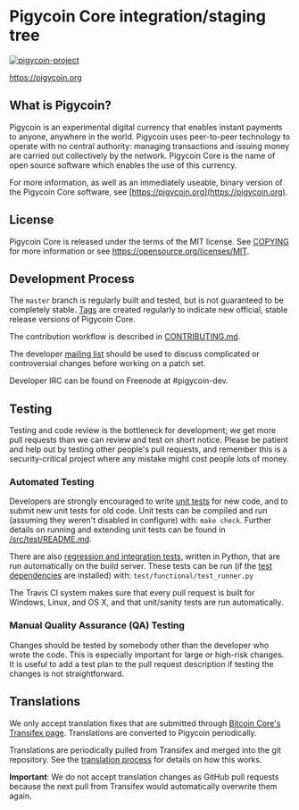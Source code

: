 Pigycoin Core integration/staging tree
=====================================

[![pigycoin-project](https://circleci.com/gh/pigycoin-project/pigycoin.svg?style=svg)](https://app.circleci.com/jobs/github/pigycoin-project/pigycoin/)

https://pigycoin.org

What is Pigycoin?
----------------

Pigycoin is an experimental digital currency that enables instant payments to
anyone, anywhere in the world. Pigycoin uses peer-to-peer technology to operate
with no central authority: managing transactions and issuing money are carried
out collectively by the network. Pigycoin Core is the name of open source
software which enables the use of this currency.

For more information, as well as an immediately useable, binary version of
the Pigycoin Core software, see [https://pigycoin.org](https://pigycoin.org).

License
-------

Pigycoin Core is released under the terms of the MIT license. See [COPYING](COPYING) for more
information or see https://opensource.org/licenses/MIT.

Development Process
-------------------

The `master` branch is regularly built and tested, but is not guaranteed to be
completely stable. [Tags](https://github.com/pigycoin-project/pigycoin/tags) are created
regularly to indicate new official, stable release versions of Pigycoin Core.

The contribution workflow is described in [CONTRIBUTING.md](CONTRIBUTING.md).

The developer [mailing list](https://groups.google.com/forum/#!forum/pigycoin-dev)
should be used to discuss complicated or controversial changes before working
on a patch set.

Developer IRC can be found on Freenode at #pigycoin-dev.

Testing
-------

Testing and code review is the bottleneck for development; we get more pull
requests than we can review and test on short notice. Please be patient and help out by testing
other people's pull requests, and remember this is a security-critical project where any mistake might cost people
lots of money.

### Automated Testing

Developers are strongly encouraged to write [unit tests](src/test/README.md) for new code, and to
submit new unit tests for old code. Unit tests can be compiled and run
(assuming they weren't disabled in configure) with: `make check`. Further details on running
and extending unit tests can be found in [/src/test/README.md](/src/test/README.md).

There are also [regression and integration tests](/test), written
in Python, that are run automatically on the build server.
These tests can be run (if the [test dependencies](/test) are installed) with: `test/functional/test_runner.py`

The Travis CI system makes sure that every pull request is built for Windows, Linux, and OS X, and that unit/sanity tests are run automatically.

### Manual Quality Assurance (QA) Testing

Changes should be tested by somebody other than the developer who wrote the
code. This is especially important for large or high-risk changes. It is useful
to add a test plan to the pull request description if testing the changes is
not straightforward.

Translations
------------

We only accept translation fixes that are submitted through [Bitcoin Core's Transifex page](https://www.transifex.com/projects/p/bitcoin/).
Translations are converted to Pigycoin periodically.

Translations are periodically pulled from Transifex and merged into the git repository. See the
[translation process](doc/translation_process.md) for details on how this works.

**Important**: We do not accept translation changes as GitHub pull requests because the next
pull from Transifex would automatically overwrite them again.
